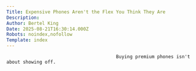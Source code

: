 ```yaml
---
Title: Expensive Phones Aren't the Flex You Think They Are
Description: 
Author: Bertel King
Date: 2025-08-21T16:30:14.000Z
Robots: noindex,nofollow
Template: index
---
```


                                            Buying premium phones isn't about showing off. 
                                        